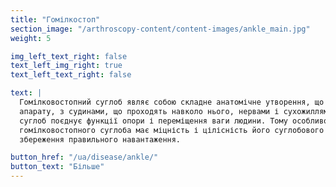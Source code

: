 ```yaml
---
title: "Гомілкостоп"
section_image: "/arthroscopy-content/content-images/ankle_main.jpg"
weight: 5

img_left_text_right: false
text_left_img_right: true
text_left_text_right: false

text: |
  Гомілковостопний суглоб являє собою складне анатомічне утворення, що складається з кісткової основи і зв’язкового 
  апарату, з судинами, що проходять навколо нього, нервами і сухожиллями. У функціональному відношенні гомілковостопний 
  суглоб поєднує функції опори і переміщення ваги людини. Тому особливо велике значення для нормальної функції 
  гомілковостопного суглоба має міцність і цілісність його суглобового хряща, кісткових і зв’язкових елементів і 
  збереження правильного навантаження.

button_href: "/ua/disease/ankle/"
button_text: "Більше"
---
```

